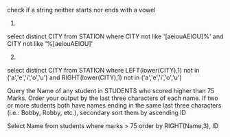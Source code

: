 check if a string neither starts nor ends with a vowel

1.
select distinct CITY
from STATION
where CITY not like '[aeiouAEIOU]%'
and CITY not like '%[aeiouAEIOU]'

2.
select distinct CITY
from STATION
where LEFT(lower(CITY),1) not in  ('a','e','i','o','u')
and RIGHT(lower(CITY),1) not in  ('a','e','i','o','u')

Query the Name of any student in STUDENTS who scored higher than 75 Marks. Order your output by the last three characters of each name. If two or more students both have names ending in the same last three characters (i.e.: Bobby, Robby, etc.), secondary sort them by ascending ID

Select Name
from students
where marks > 75
order by RIGHT(Name,3), ID
